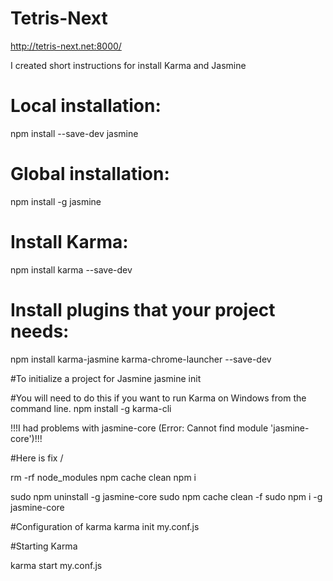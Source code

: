 # Tetris-Next

http://tetris-next.net:8000/

I created short instructions for install Karma and Jasmine

# Local installation:
npm install --save-dev jasmine

# Global installation:
npm install -g jasmine

# Install Karma:
npm install karma --save-dev

# Install plugins that your project needs:
npm install karma-jasmine karma-chrome-launcher --save-dev

#To initialize a project for Jasmine
jasmine init

#You will need to do this if you want to run Karma on Windows from the command line.
npm install -g karma-cli


!!!I had problems with jasmine-core (Error: Cannot find module 'jasmine-core')!!!

#Here is fix \/

rm -rf node_modules
npm cache clean
npm i

sudo npm uninstall -g jasmine-core
sudo npm cache clean -f
sudo npm i -g jasmine-core


#Configuration of karma
karma init my.conf.js

#Starting Karma

karma start my.conf.js
